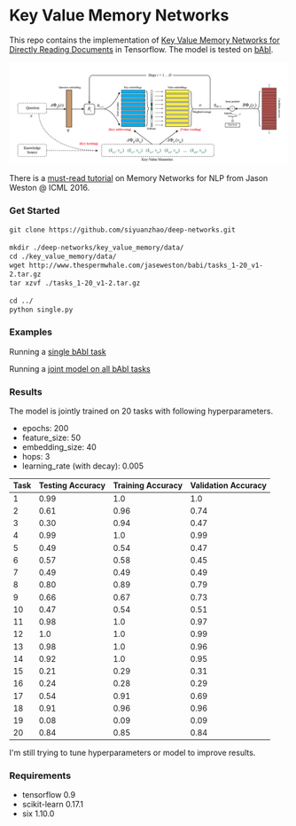 # Key Value Memory Networks

This repo contains the implementation of [Key Value Memory Networks for Directly Reading Documents](https://arxiv.org/abs/1606.03126) in Tensorflow. The model is tested on [bAbI](http://arxiv.org/abs/1502.05698).

![Structure of Key Value Memory Networks](key_value_mem.png)

There is a [must-read tutorial](http://www.thespermwhale.com/jaseweston/icml2016/) on Memory Networks for NLP from Jason Weston @ ICML 2016.

### Get Started

```
git clone https://github.com/siyuanzhao/deep-networks.git

mkdir ./deep-networks/key_value_memory/data/
cd ./key_value_memory/data/
wget http://www.thespermwhale.com/jaseweston/babi/tasks_1-20_v1-2.tar.gz
tar xzvf ./tasks_1-20_v1-2.tar.gz

cd ../
python single.py
```

### Examples

Running a [single bAbI task](./key_value_memory/single.py)

Running a [joint model on all bAbI tasks](./key_value_memory/joint.py)

### Results

The model is jointly trained on 20 tasks with following hyperparameters.
- epochs: 200
- feature_size: 50
- embedding_size: 40
- hops: 3
- learning_rate (with decay): 0.005


| Task | Testing Accuracy | Training Accuracy | Validation Accuracy |
|------|------------------|-------------------|---------------------|
| 1    | 0.99             | 1.0               | 1.0                 |
| 2    | 0.61             | 0.96              | 0.74                |
| 3    | 0.30             | 0.94              | 0.47                |
| 4    | 0.99             | 1.0               | 0.99                |
| 5    | 0.49             | 0.54              | 0.47                |
| 6    | 0.57             | 0.58              | 0.45                |
| 7    | 0.49             | 0.49              | 0.49                |
| 8    | 0.80             | 0.89              | 0.79                |
| 9    | 0.66             | 0.67              | 0.73                |
| 10   | 0.47             | 0.54              | 0.51                |
| 11   | 0.98             | 1.0               | 0.97                |
| 12   | 1.0              | 1.0               | 0.99                |
| 13   | 0.98             | 1.0               | 0.96                |
| 14   | 0.92             | 1.0               | 0.95                |
| 15   | 0.21             | 0.29              | 0.31                |
| 16   | 0.24             | 0.28              | 0.29                |
| 17   | 0.54             | 0.91              | 0.69                |
| 18   | 0.91             | 0.96              | 0.96                |
| 19   | 0.08             | 0.09              | 0.09                |
| 20   | 0.84             | 0.85              | 0.84                |

I'm still trying to tune hyperparameters or model to improve results.

### Requirements

* tensorflow 0.9
* scikit-learn 0.17.1
* six 1.10.0
